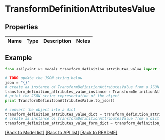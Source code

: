 # TransformDefinitionAttributesValue


## Properties
Name | Type | Description | Notes
------------ | ------------- | ------------- | -------------

## Example

```python
from sailpoint.v3.models.transform_definition_attributes_value import TransformDefinitionAttributesValue

# TODO update the JSON string below
json = "{}"
# create an instance of TransformDefinitionAttributesValue from a JSON string
transform_definition_attributes_value_instance = TransformDefinitionAttributesValue.from_json(json)
# print the JSON string representation of the object
print TransformDefinitionAttributesValue.to_json()

# convert the object into a dict
transform_definition_attributes_value_dict = transform_definition_attributes_value_instance.to_dict()
# create an instance of TransformDefinitionAttributesValue from a dict
transform_definition_attributes_value_form_dict = transform_definition_attributes_value.from_dict(transform_definition_attributes_value_dict)
```
[[Back to Model list]](../README.md#documentation-for-models) [[Back to API list]](../README.md#documentation-for-api-endpoints) [[Back to README]](../README.md)


